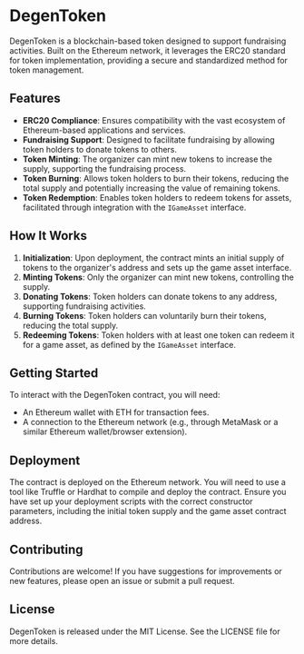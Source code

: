 # DegenToken

DegenToken is a blockchain-based token designed to support fundraising activities. Built on the Ethereum network, it leverages the ERC20 standard for token implementation, providing a secure and standardized method for token management.

## Features

- **ERC20 Compliance**: Ensures compatibility with the vast ecosystem of Ethereum-based applications and services.
- **Fundraising Support**: Designed to facilitate fundraising by allowing token holders to donate tokens to others.
- **Token Minting**: The organizer can mint new tokens to increase the supply, supporting the fundraising process.
- **Token Burning**: Allows token holders to burn their tokens, reducing the total supply and potentially increasing the value of remaining tokens.
- **Token Redemption**: Enables token holders to redeem tokens for assets, facilitated through integration with the `IGameAsset` interface.

## How It Works

1. **Initialization**: Upon deployment, the contract mints an initial supply of tokens to the organizer's address and sets up the game asset interface.
2. **Minting Tokens**: Only the organizer can mint new tokens, controlling the supply.
3. **Donating Tokens**: Token holders can donate tokens to any address, supporting fundraising activities.
4. **Burning Tokens**: Token holders can voluntarily burn their tokens, reducing the total supply.
5. **Redeeming Tokens**: Token holders with at least one token can redeem it for a game asset, as defined by the `IGameAsset` interface.

## Getting Started

To interact with the DegenToken contract, you will need:

- An Ethereum wallet with ETH for transaction fees.
- A connection to the Ethereum network (e.g., through MetaMask or a similar Ethereum wallet/browser extension).

## Deployment

The contract is deployed on the Ethereum network. You will need to use a tool like Truffle or Hardhat to compile and deploy the contract. Ensure you have set up your deployment scripts with the correct constructor parameters, including the initial token supply and the game asset contract address.

## Contributing

Contributions are welcome! If you have suggestions for improvements or new features, please open an issue or submit a pull request.

## License

DegenToken is released under the MIT License. See the LICENSE file for more details.